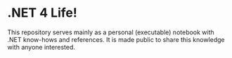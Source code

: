 # .NET 4 Life!

This repository serves mainly as a personal (executable) notebook with .NET know-hows and references.
It is made public to share this knowledge with anyone interested.